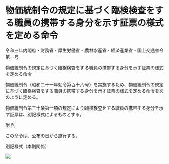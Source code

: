 # 物価統制令の規定に基づく臨検検査をする職員の携帯する身分を示す証票の様式を定める命令

令和三年内閣府・財務省・厚生労働省・農林水産省・経済産業省・国土交通省令第一号

物価統制令の規定に基づく臨検検査をする職員の携帯する身分を示す証票の様式を定める命令

物価統制令（昭和二十一年勅令第百十八号）を実施するため、物価統制令の規定に基づく臨検検査をする職員の携帯する身分を示す証票の様式を定める命令を次のように定める。

物価統制令第三十条第一項の規定により臨検検査をする職員の携帯する身分を示す証票は、別記様式によるものとする。

附 則

この命令は、公布の日から施行する。

別記様式（本則関係）

![](/./pict/R03F100140190170150160001_101.jpg)
